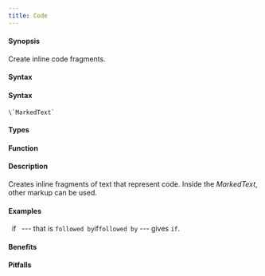 ```yaml
---
title: Code
---
```


#### Synopsis

Create inline code fragments.

#### Syntax

#### Syntax

```
\`MarkedText`
```

#### Types

#### Function

#### Description

Creates inline fragments of text that represent code.
Inside the _MarkedText_, other markup can be used.

#### Examples

` `if` ` --- that is ` followed by `if` followed by ` --- gives `if`.

#### Benefits

#### Pitfalls

